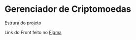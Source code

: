 # Gerenciador de Criptomoedas

Estrura do projeto 

Link do Front feito no <a href="https://www.figma.com/file/CDlDBVkUsT4wT4RWnt7RDb/front-gerenciador-cripto?type=design&node-id=0%3A1&t=D9hAOaDm3jBPNbLq-1" target="_blank">Figma</a>

